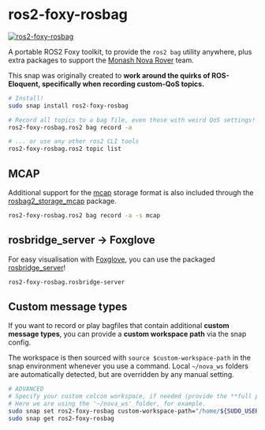# ros2-foxy-rosbag 
[![ros2-foxy-rosbag](https://snapcraft.io/ros2-foxy-rosbag/badge.svg)](https://snapcraft.io/ros2-foxy-rosbag)

A portable ROS2 Foxy toolkit, to provide the `ros2 bag` utility anywhere, plus extra packages to support the [Monash Nova Rover](https://www.novarover.space/) team.

This snap was originally created to **work around the quirks of ROS-Eloquent, specifically when recording custom-QoS topics.**

```bash
# Install! 
sudo snap install ros2-foxy-rosbag

# Record all topics to a bag file, even those with weird QoS settings!
ros2-foxy-rosbag.ros2 bag record -a

# ... or use any other ros2 CLI tools
ros2-foxy-rosbag.ros2 topic list
```
## MCAP
Additional support for the [mcap](https://mcap.dev/) storage format is also included through the [rosbag2_storage_mcap](https://github.com/ros-tooling/rosbag2_storage_mcap) package.
```bash
ros2-foxy-rosbag.ros2 bag record -a -s mcap
```
## rosbridge_server -> Foxglove
For easy visualisation with [Foxglove](https://foxglove.dev/), you can use the packaged [rosbridge_server](https://github.com/RobotWebTools/rosbridge_suite)!
```bash
ros2-foxy-rosbag.rosbridge-server
```
## Custom message types
If you want to record or play bagfiles that contain additional **custom message types**, you can provide a **custom workspace path** via the snap config.

The workspace is then sourced with `source $custom-workspace-path` in the snap environment whenever you use a command.
Local `~/nova_ws` folders are automatically detected, but are overridden by any manual setting.

```bash
# ADVANCED
# Specify your custom colcon workspace, if needed (provide the **full path**)
# Here we are using the '~/nova_ws' folder, for example.
sudo snap set ros2-foxy-rosbag custom-workspace-path="/home/${SUDO_USER}/nova_ws"
sudo snap get ros2-foxy-rosbag
```
